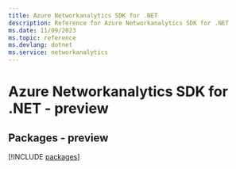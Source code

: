 ```yaml
---
title: Azure Networkanalytics SDK for .NET
description: Reference for Azure Networkanalytics SDK for .NET
ms.date: 11/09/2023
ms.topic: reference
ms.devlang: dotnet
ms.service: networkanalytics
---
```

# Azure Networkanalytics SDK for .NET - preview
## Packages - preview
[!INCLUDE [packages](networkanalytics-index.md)]